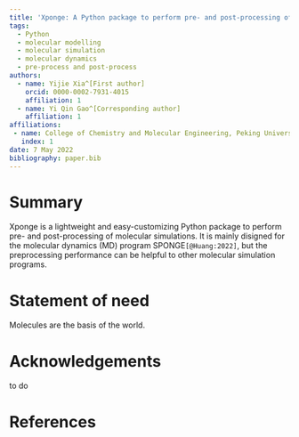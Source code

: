 ```yaml
---
title: 'Xponge: A Python package to perform pre- and post-processing of molecular simulation'
tags:
  - Python
  - molecular modelling
  - molecular simulation
  - molecular dynamics
  - pre-process and post-process
authors:
  - name: Yijie Xia^[First author]
    orcid: 0000-0002-7931-4015
    affiliation: 1
  - name: Yi Qin Gao^[Corresponding author]
    affiliation: 1
affiliations:
 - name: College of Chemistry and Molecular Engineering, Peking University, China
   index: 1
date: 7 May 2022
bibliography: paper.bib
---
```


# Summary

Xponge is a lightweight and easy-customizing Python package to perform pre- and post-processing of molecular simulations. It is mainly disigned for the molecular dynamics (MD) program SPONGE`[@Huang:2022]`, but the preprocessing performance can be helpful to other molecular simulation programs.

# Statement of need

Molecules are the basis of the world. 

# Acknowledgements

to do

# References